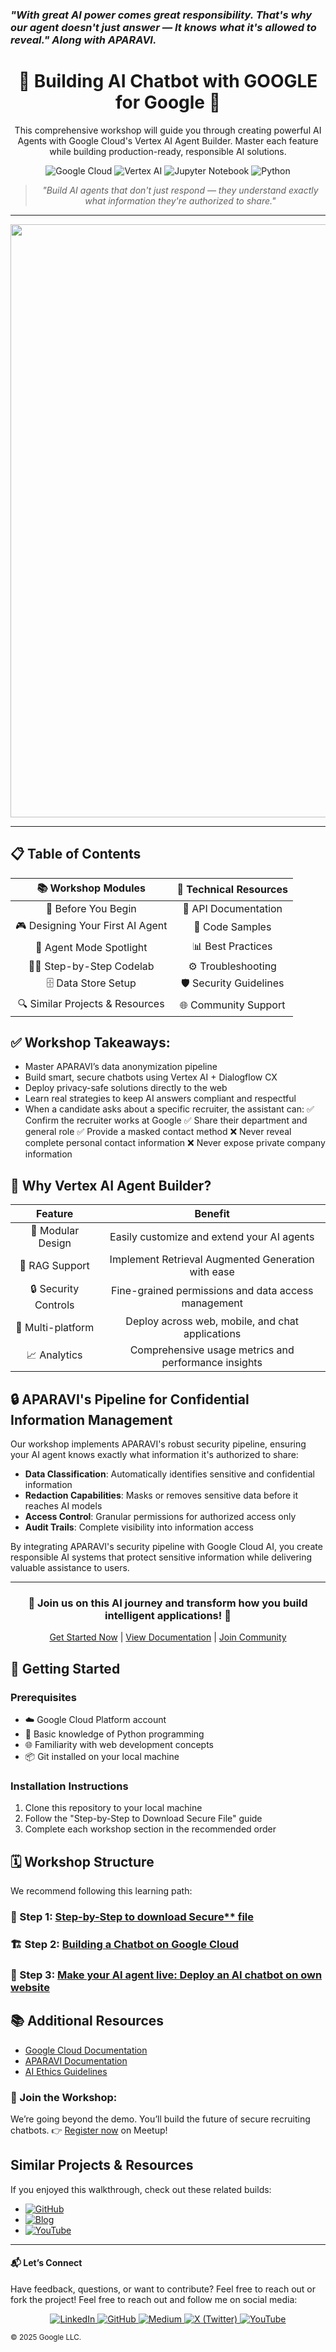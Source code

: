 
 ### *"With great AI power comes great responsibility. That's why our agent doesn't just answer — It knows what it's **allowed to reveal**." Along with **APARAVI**.*

<div align="center">

# 🤖 Building AI Chatbot with GOOGLE for Google 🤖

This comprehensive workshop will guide you through creating powerful AI Agents with Google Cloud's Vertex AI Agent Builder. Master each feature while building production-ready, responsible AI solutions.

<p>
<img src="https://img.shields.io/badge/Google%20Cloud-4285F4?style=for-the-badge&logo=google-cloud&logoColor=white" alt="Google Cloud" />
<img src="https://img.shields.io/badge/Vertex%20AI-0F9D58?style=for-the-badge&logo=google&logoColor=white" alt="Vertex AI" />
<img src="https://img.shields.io/badge/Jupyter-F37626.svg?&style=for-the-badge&logo=Jupyter&logoColor=white" alt="Jupyter Notebook" />
<img src="https://img.shields.io/badge/Python-3776AB?style=for-the-badge&logo=python&logoColor=white" alt="Python" />
</p>

> *"Build AI agents that don't just respond — they understand exactly what information they're authorized to share."*

</div>

---

<p align="center">
<img width="1722" height="949" alt="image (1)" src="https://github.com/user-attachments/assets/ee4773cd-7773-44cd-91d6-7abf0819f037" />
</p>

---

## 📋 Table of Contents

<div align="center">

| 📚 Workshop Modules | 🔧 Technical Resources |
|:-------------------:|:---------------------:|
| 📘 Before You Begin | 🔌 API Documentation |
| 🎮 Designing Your First AI Agent | 🧰 Code Samples |
| 🧠 Agent Mode Spotlight | 📊 Best Practices |
| 👨‍💻 Step-by-Step Codelab | ⚙️ Troubleshooting |
| 🗄️ Data Store Setup | 🛡️ Security Guidelines |
| 🔍 Similar Projects & Resources | 🌐 Community Support |

</div>

## ✅ Workshop Takeaways:

* Master APARAVI’s data anonymization pipeline
* Build smart, secure chatbots using Vertex AI + Dialogflow CX
* Deploy privacy-safe solutions directly to the web
* Learn real strategies to keep AI answers compliant and respectful
* When a candidate asks about a specific recruiter, the assistant can:
    ✅ Confirm the recruiter works at Google
    ✅ Share their department and general role
    ✅ Provide a masked contact method
    ❌ Never reveal complete personal contact information
    ❌ Never expose private company information

## 💎 Why Vertex AI Agent Builder?

<div align="center">

| Feature | Benefit |
|:-------:|:-------:|
| 🧩 Modular Design | Easily customize and extend your AI agents |
| 🔄 RAG Support | Implement Retrieval Augmented Generation with ease |
| 🔒 Security Controls | Fine-grained permissions and data access management |
| 📱 Multi-platform | Deploy across web, mobile, and chat applications |
| 📈 Analytics | Comprehensive usage metrics and performance insights |

</div>

## 🔒 APARAVI's Pipeline for Confidential Information Management

Our workshop implements APARAVI's robust security pipeline, ensuring your AI agent knows exactly what information it's authorized to share:

- **Data Classification**: Automatically identifies sensitive and confidential information
- **Redaction Capabilities**: Masks or removes sensitive data before it reaches AI models
- **Access Control**: Granular permissions for authorized access only
- **Audit Trails**: Complete visibility into information access

By integrating APARAVI's security pipeline with Google Cloud AI, you create responsible AI systems that protect sensitive information while delivering valuable assistance to users.

---

<div align="center">

### 🌟 Join us on this AI journey and transform how you build intelligent applications! 🌟

[Get Started Now](#before-you-begin) | [View Documentation](https://www.notion.so/Google-Cloud-Workshop-guide-23060667b8088034b3e3c6ec9aa62bf6) | [Join Community](https://www.youtube.com/c/GoogleCloudTech)

</div>

## 🔧 Getting Started

### Prerequisites
- ☁️ Google Cloud Platform account
- 🐍 Basic knowledge of Python programming
- 🌐 Familiarity with web development concepts
- 📦 Git installed on your local machine

### Installation Instructions
1. Clone this repository to your local machine
2. Follow the "Step-by-Step to Download Secure File" guide
3. Complete each workshop section in the recommended order

## 🗓️ Workshop Structure

We recommend following this learning path:

### 🌱 Step 1: [Step-by-Step to download Secure** file](https://www.notion.so/Step-by-Step-to-download-Secure-file-23360667b8088000bab7da580b56637e)

### 🏗️ Step 2: [Building a Chatbot on Google Cloud](https://www.notion.so/How-to-Build-a-Chatbot-on-Google-Cloud-23360667b808802fb9d1d941ab30125a)

### 🚀 Step 3: [Make your AI agent live: Deploy an AI chatbot on own website](https://www.notion.so/Make-your-AI-agent-live-Deploy-an-AI-chatbot-on-own-website-23060667b80880cdb067c312d9846c7c)

## 📚 Additional Resources

- [Google Cloud Documentation](https://cloud.google.com/docs)
- [APARAVI Documentation](https://www.aparavi.com/resources)
- [AI Ethics Guidelines](https://ai.google/principles/)

### 🚀 Join the Workshop:

We’re going beyond the demo. You’ll build the future of secure recruiting chatbots. 👉 [Register now](https://www.meetup.com/bay-area-women-in-machine-learning-and-data-science/events/309067987/) on Meetup!

## Similar Projects & Resources

If you enjoyed this walkthrough, check out these related builds:

- [![GitHub](https://img.shields.io/badge/GitHub-Chatbot%20Repo-black?logo=github)](https://github.com/MansiMore99/Fitness-ChatBot-using-LLM-on-Google-Cloud-Platform)  
- [![Blog](https://img.shields.io/badge/Blog-Tutorial%20Post-blue?logo=medium)](https://medium.com/@mansi.more943/chatbot-for-website-using-vertex-ai-agent-builder-on-google-cloud-platform-41737d030a42)  
- [![YouTube](https://img.shields.io/badge/YouTube-Demo%20Video-red?logo=youtube)](https://youtu.be/Tz4grh6GTXs?si=PYESvK6-UKZkW5bQ)  

---

#### 📬 Let’s Connect
Have feedback, questions, or want to contribute? Feel free to reach out or fork the project!
Feel free to reach out and follow me on social media:

<p align="center">
  <a href="https://www.linkedin.com/in/mansimore9/">
    <img src="https://img.shields.io/badge/LinkedIn-0077B5?style=for-the-badge&logo=linkedin&logoColor=white" alt="LinkedIn" />
  </a>
  <a href="https://github.com/MansiMore99">
    <img src="https://img.shields.io/badge/GitHub-181717?style=for-the-badge&logo=github&logoColor=white" alt="GitHub" />
  </a>
  <a href="https://medium.com/@mansi.more943">
    <img src="https://img.shields.io/badge/Medium-000000?style=for-the-badge&logo=medium&logoColor=white" alt="Medium" />
  </a>
  <a href="https://x.com/MansiMore99">
    <img src="https://img.shields.io/badge/X-1DA1F2?style=for-the-badge&logo=twitter&logoColor=white" alt="X (Twitter)" />
  </a>
  <a href="https://www.youtube.com/@tech_girl-m9">
    <img src="https://img.shields.io/badge/YouTube-FF0000?style=for-the-badge&logo=youtube&logoColor=white" alt="YouTube" />
  </a>
</p>

<sub>© 2025 Google LLC.</sub>

